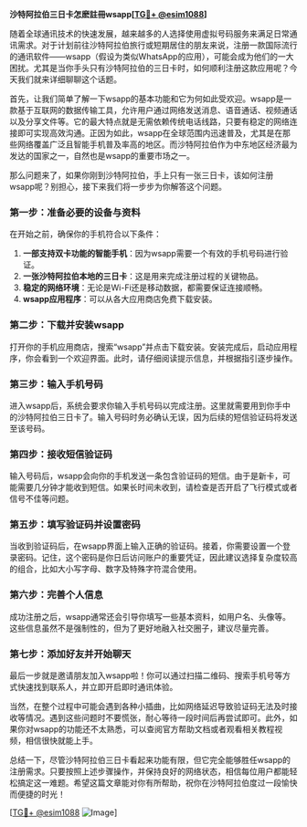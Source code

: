 **沙特阿拉伯三日卡怎麽註冊wsapp[[TG💪+ @esim1088](https://t.me/s/esim1088)]**

随着全球通讯技术的快速发展，越来越多的人选择使用虚拟号码服务来满足日常通讯需求。对于计划前往沙特阿拉伯旅行或短期居住的朋友来说，注册一款国际流行的通讯软件——wsapp（假设为类似WhatsApp的应用），可能会成为他们的一大困扰。尤其是当你手头只有沙特阿拉伯的三日卡时，如何顺利注册这款应用呢？今天我们就来详细聊聊这个话题。

首先，让我们简单了解一下wsapp的基本功能和它为何如此受欢迎。wsapp是一款基于互联网的数据传输工具，允许用户通过网络发送消息、语音通话、视频通话以及分享文件等。它的最大特点就是无需依赖传统电话线路，只要有稳定的网络连接即可实现高效沟通。正因为如此，wsapp在全球范围内迅速普及，尤其是在那些网络覆盖广泛且智能手机普及率高的地区。而沙特阿拉伯作为中东地区经济最为发达的国家之一，自然也是wsapp的重要市场之一。

那么问题来了，如果你刚到沙特阿拉伯，手上只有一张三日卡，该如何注册wsapp呢？别担心，接下来我们将一步步为你解答这个问题。

### 第一步：准备必要的设备与资料

在开始之前，确保你的手机符合以下条件：
1. **一部支持双卡功能的智能手机**：因为wsapp需要一个有效的手机号码进行验证。
2. **一张沙特阿拉伯本地的三日卡**：这是用来完成注册过程的关键物品。
3. **稳定的网络环境**：无论是Wi-Fi还是移动数据，都需要保证连接顺畅。
4. **wsapp应用程序**：可以从各大应用商店免费下载安装。

### 第二步：下载并安装wsapp

打开你的手机应用商店，搜索“wsapp”并点击下载安装。安装完成后，启动应用程序，你会看到一个欢迎界面。此时，请仔细阅读提示信息，并根据指引逐步操作。

### 第三步：输入手机号码

进入wsapp后，系统会要求你输入手机号码以完成注册。这里就需要用到你手中的沙特阿拉伯三日卡了。输入号码时务必确认无误，因为后续的短信验证码将发送至该号码。

### 第四步：接收短信验证码

输入号码后，wsapp会向你的手机发送一条包含验证码的短信。由于是新卡，可能需要几分钟才能收到短信。如果长时间未收到，请检查是否开启了飞行模式或者信号不佳等问题。

### 第五步：填写验证码并设置密码

当收到验证码后，在wsapp界面上输入正确的验证码。接着，你需要设置一个登录密码。记住，这个密码是你日后访问账户的重要凭证，因此建议选择复杂度较高的组合，比如大小写字母、数字及特殊字符混合使用。

### 第六步：完善个人信息

成功注册之后，wsapp通常还会引导你填写一些基本资料，如用户名、头像等。这些信息虽然不是强制性的，但为了更好地融入社交圈子，建议尽量完善。

### 第七步：添加好友并开始聊天

最后一步就是邀请朋友加入wsapp啦！你可以通过扫描二维码、搜索手机号等方式快速找到联系人，并立即开启即时通讯体验。

当然，在整个过程中可能会遇到各种小插曲，比如网络延迟导致验证码无法及时接收等情况。遇到这些问题时不要慌张，耐心等待一段时间后再尝试即可。此外，如果你对wsapp的功能还不太熟悉，可以查阅官方帮助文档或者观看相关教程视频，相信很快就能上手。

总结一下，尽管沙特阿拉伯三日卡看起来功能有限，但它完全能够胜任wsapp的注册需求。只要按照上述步骤操作，并保持良好的网络状态，相信每位用户都能轻松搞定这一难题。希望这篇文章能对你有所帮助，祝你在沙特阿拉伯度过一段愉快而便捷的时光！

[[TG💪+ @esim1088](https://t.me/s/esim1088) ![Image](https://i.postimg.cc/4NQfJmqS/Snipaste-2025-05-13-00-14-12.png)]